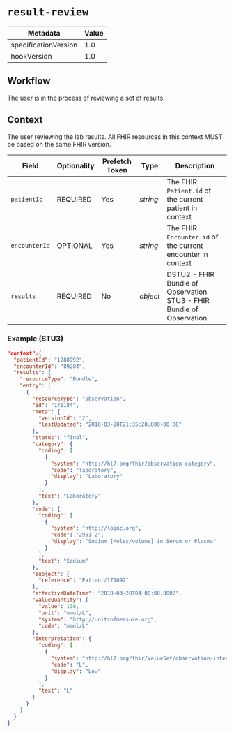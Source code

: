 # `result-review`

| Metadata | Value
| ---- | ----
| specificationVersion | 1.0
| hookVersion | 1.0

## Workflow 

The user is in the process of reviewing a set of results.

## Context

The user reviewing the lab results. All FHIR resources in this context MUST be based on the same FHIR version.

Field | Optionality | Prefetch Token | Type | Description
----- | -------- | ---- | ---- | ----
`patientId` | REQUIRED | Yes | *string* | The FHIR `Patient.id` of the current patient in context
`encounterId` | OPTIONAL | Yes | *string* | The FHIR `Encounter.id` of the current encounter in context
`results`     | REQUIRED | No  | _object_ | DSTU2 - FHIR Bundle of Observation<br> STU3 - FHIR Bundle of Observation

### Example (STU3)

```json
"context":{
  "patientId": "1288992",
  "encounterId": "89284",
  "results": {
    "resourceType": "Bundle",
    "entry": [
      {
        "resourceType": "Observation",
        "id": "171184",
        "meta": {
          "versionId": "2",
          "lastUpdated": "2018-03-28T21:35:28.000+00:00"
        },
        "status": "final",
        "category": {
          "coding": [
            {
              "system": "http://hl7.org/fhir/observation-category",
              "code": "laboratory",
              "display": "Laboratory"
            }
          ],
          "text": "Laboratory"
        },
        "code": {
          "coding": [
            {
              "system": "http://loinc.org",
              "code": "2951-2",
              "display": "Sodium [Moles/volume] in Serum or Plasma"
            }
          ],
          "text": "Sodium"
        },
        "subject": {
          "reference": "Patient/171092"
        },
        "effectiveDateTime": "2018-03-28T04:00:00.000Z",
        "valueQuantity": {
          "value": 130,
          "unit": "mmol/L",
          "system": "http://unitsofmeasure.org",
          "code": "mmol/L"
        },
        "interpretation": {
          "coding": [
            {
              "system": "http://hl7.org/fhir/ValueSet/observation-interpretation",
              "code": "L",
              "display": "Low"
            }
          ],
          "text": "L"
        }
      }
    ]
  }
}
```
